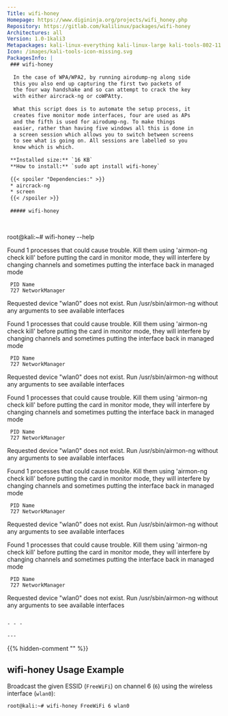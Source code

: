 ```yaml
---
Title: wifi-honey
Homepage: https://www.digininja.org/projects/wifi_honey.php
Repository: https://gitlab.com/kalilinux/packages/wifi-honey
Architectures: all
Version: 1.0-1kali3
Metapackages: kali-linux-everything kali-linux-large kali-tools-802-11 kali-tools-sniffing-spoofing kali-tools-wireless 
Icon: /images/kali-tools-icon-missing.svg
PackagesInfo: |
 ### wifi-honey
 
  In the case of WPA/WPA2, by running airodump-ng along side
  this you also end up capturing the first two packets of
  the four way handshake and so can attempt to crack the key
  with either aircrack-ng or coWPAtty.
   
  What this script does is to automate the setup process, it
  creates five monitor mode interfaces, four are used as APs
  and the fifth is used for airodump-ng. To make things
  easier, rather than having five windows all this is done in
  a screen session which allows you to switch between screens
  to see what is going on. All sessions are labelled so you
  know which is which.
 
 **Installed size:** `16 KB`  
 **How to install:** `sudo apt install wifi-honey`  
 
 {{< spoiler "Dependencies:" >}}
 * aircrack-ng
 * screen
 {{< /spoiler >}}
 
 ##### wifi-honey
 
 
 ```
 root@kali:~# wifi-honey --help
 
 Found 1 processes that could cause trouble.
 Kill them using 'airmon-ng check kill' before putting
 the card in monitor mode, they will interfere by changing channels
 and sometimes putting the interface back in managed mode
 
     PID Name
     727 NetworkManager
 
 Requested device "wlan0" does not exist.
 Run /usr/sbin/airmon-ng without any arguments to see available interfaces
 
 Found 1 processes that could cause trouble.
 Kill them using 'airmon-ng check kill' before putting
 the card in monitor mode, they will interfere by changing channels
 and sometimes putting the interface back in managed mode
 
     PID Name
     727 NetworkManager
 
 Requested device "wlan0" does not exist.
 Run /usr/sbin/airmon-ng without any arguments to see available interfaces
 
 Found 1 processes that could cause trouble.
 Kill them using 'airmon-ng check kill' before putting
 the card in monitor mode, they will interfere by changing channels
 and sometimes putting the interface back in managed mode
 
     PID Name
     727 NetworkManager
 
 Requested device "wlan0" does not exist.
 Run /usr/sbin/airmon-ng without any arguments to see available interfaces
 
 Found 1 processes that could cause trouble.
 Kill them using 'airmon-ng check kill' before putting
 the card in monitor mode, they will interfere by changing channels
 and sometimes putting the interface back in managed mode
 
     PID Name
     727 NetworkManager
 
 Requested device "wlan0" does not exist.
 Run /usr/sbin/airmon-ng without any arguments to see available interfaces
 
 Found 1 processes that could cause trouble.
 Kill them using 'airmon-ng check kill' before putting
 the card in monitor mode, they will interfere by changing channels
 and sometimes putting the interface back in managed mode
 
     PID Name
     727 NetworkManager
 
 Requested device "wlan0" does not exist.
 Run /usr/sbin/airmon-ng without any arguments to see available interfaces
 ```
 
 - - -
 
---
```

{{% hidden-comment "<!--Do not edit anything above this line-->" %}}

## wifi-honey Usage Example

Broadcast the given ESSID (`FreeWiFi`) on channel 6 (`6`) using the wireless interface (`wlan0`):

```
root@kali:~# wifi-honey FreeWiFi 6 wlan0
```
